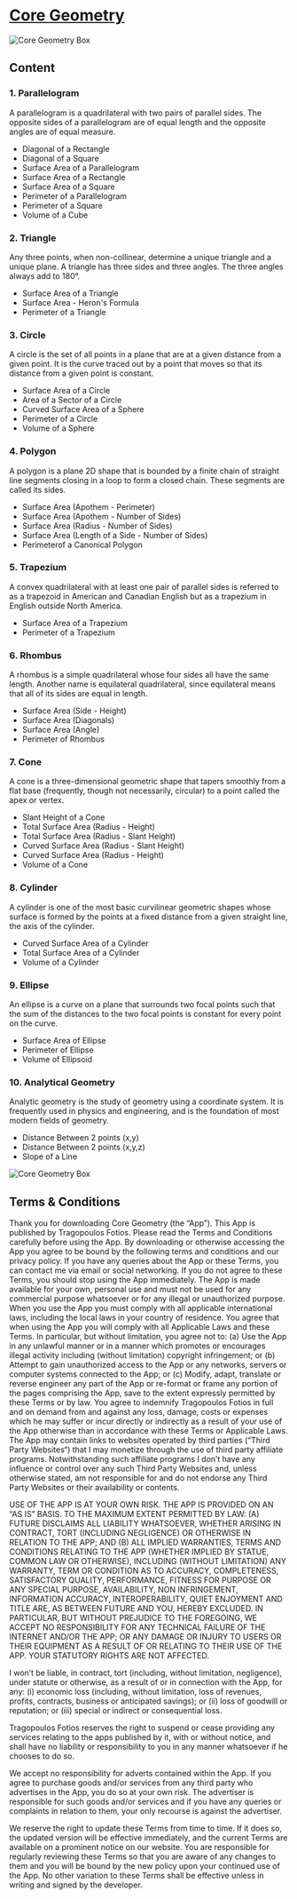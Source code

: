 # [Core Geometry](http://fotiostragopoulos.myds.me/iGeometry.html)

![Core Geometry Box](https://github.com/FotiosTragopoulos/CoreGeometry/blob/master/Graphics/CGPort.png)

## Content

### 1. Parallelogram

A parallelogram is a quadrilateral with two pairs of parallel sides. The opposite sides of a parallelogram are of equal length and the opposite angles are of equal measure.

* Diagonal of a Rectangle
* Diagonal of a Square
* Surface Area of a Parallelogram
* Surface Area of a Rectangle
* Surface Area of a Square
* Perimeter of a Parallelogram
* Perimeter of a Square
* Volume of a Cube

### 2. Triangle

Any three points, when non-collinear, determine a unique triangle and a unique plane. A triangle has three sides and three angles. The three angles always add to 180°.

* Surface Area of a Triangle
* Surface Area - Heron's Formula
* Perimeter of a Triangle

### 3. Circle

A circle is the set of all points in a plane that are at a given distance from a given point. It is the curve traced out by a point that moves so that its distance from a given point is constant.

* Surface Area of a Circle
* Area of a Sector of a Circle
* Curved Surface Area of a Sphere
* Perimeter of a Circle
* Volume of a Sphere

### 4. Polygon

A polygon is a plane 2D shape that is bounded by a finite chain of straight line segments closing in a loop to form a closed chain. These segments are called its sides.

* Surface Area (Apothem - Perimeter)
* Surface Area (Apothem - Number of Sides)
* Surface Area (Radius - Number of Sides)
* Surface Area (Length of a Side - Number of Sides)
* Perimeterof a Canonical Polygon

### 5. Trapezium

A convex quadrilateral with at least one pair of parallel sides is referred to as a trapezoid in American and Canadian English but as a trapezium in English outside North America.

* Surface Area of a Trapezium
* Perimeter of a Trapezium

### 6. Rhombus

A rhombus is a simple quadrilateral whose four sides all have the same length. Another name is equilateral quadrilateral, since equilateral means that all of its sides are equal in length.

* Surface Area (Side - Height)
* Surface Area (Diagonals)
* Surface Area (Angle)
* Perimeter of Rhombus

### 7. Cone

A cone is a three-dimensional geometric shape that tapers smoothly from a flat base (frequently, though not necessarily, circular) to a point called the apex or vertex.

* Slant Height of a Cone
* Total Surface Area (Radius - Height)
* Total Surface Area (Radius - Slant Height)
* Curved Surface Area (Radius - Slant Height)
* Curved Surface Area (Radius - Height)
* Volume of a Cone

### 8. Cylinder

A cylinder is one of the most basic curvilinear geometric shapes whose surface is formed by the points at a fixed distance from a given straight line, the axis of the cylinder.

* Curved Surface Area of a Cylinder
* Total Surface Area of a Cylinder
* Volume of a Cylinder

### 9. Ellipse

An ellipse is a curve on a plane that surrounds two focal points such that the sum of the distances to the two focal points is constant for every point on the curve.

* Surface Area of Ellipse
* Perimeter of Ellipse
* Volume of Ellipsoid

### 10. Analytical Geometry

Analytic geometry is the study of geometry using a coordinate system. It is frequently used in physics and engineering, and is the foundation of most modern fields of geometry.

* Distance Between 2 points (x,y)
* Distance Between 2 points (x,y,z)
* Slope of a Line

![Core Geometry Box](https://github.com/FotiosTragopoulos/CoreGeometry/blob/master/Graphics/CGTerms.png)


## Terms & Conditions


Thank you for downloading Core Geometry (the “App”). This App is published by Tragopoulos Fotios. Please read the Terms and Conditions carefully before using the App. By downloading or otherwise accessing the App you agree to be bound by the following terms and conditions and our privacy policy. If you have any queries about the App or these Terms, you can contact me via email or social networking. If you do not agree to these Terms, you should stop using the App immediately.
The App is made available for your own, personal use and must not be used for any commercial purpose whatsoever or for any illegal or unauthorized purpose. When you use the App you must comply with all applicable international laws, including the local laws in your country of residence.
You agree that when using the App you will comply with all Applicable Laws and these Terms. In particular, but without limitation, you agree not to:
(a) Use the App in any unlawful manner or in a manner which promotes or encourages illegal activity including (without limitation) copyright infringement; or
(b) Attempt to gain unauthorized access to the App or any networks, servers or computer systems connected to the App; or
(c) Modify, adapt, translate or reverse engineer any part of the App or re-format or frame any portion of the pages comprising the App, save to the extent expressly permitted by these Terms or by law.
You agree to indemnify Tragopoulos Fotios in full and on demand from and against any loss, damage, costs or expenses which he may suffer or incur directly or indirectly as a result of your use of the App otherwise than in accordance with these Terms or Applicable Laws. The App may contain links to websites operated by third parties (“Third Party Websites“) that I may monetize through the use of third party affiliate programs. Notwithstanding such affiliate programs I don’t have any influence or control over any such Third Party Websites and, unless otherwise stated, am not responsible for and do not endorse any Third Party Websites or their availability or contents.

USE OF THE APP IS AT YOUR OWN RISK. THE APP IS PROVIDED ON AN “AS IS” BASIS. TO THE MAXIMUM EXTENT PERMITTED BY LAW: (A) FUTURE DISCLAIMS ALL LIABILITY WHATSOEVER, WHETHER ARISING IN CONTRACT, TORT (INCLUDING NEGLIGENCE) OR OTHERWISE IN RELATION TO THE APP; AND (B) ALL IMPLIED WARRANTIES, TERMS AND CONDITIONS RELATING TO THE APP (WHETHER IMPLIED BY STATUE, COMMON LAW OR OTHERWISE), INCLUDING (WITHOUT LIMITATION) ANY WARRANTY, TERM OR CONDITION AS TO ACCURACY, COMPLETENESS, SATISFACTORY QUALITY, PERFORMANCE, FITNESS FOR PURPOSE OR ANY SPECIAL PURPOSE, AVAILABILITY, NON INFRINGEMENT, INFORMATION ACCURACY, INTEROPERABILITY, QUIET ENJOYMENT AND TITLE ARE, AS BETWEEN FUTURE AND YOU, HEREBY EXCLUDED. IN PARTICULAR, BUT WITHOUT PREJUDICE TO THE FOREGOING, WE ACCEPT NO RESPONSIBILITY FOR ANY TECHNICAL FAILURE OF THE INTERNET AND/OR THE APP; OR ANY DAMAGE OR INJURY TO USERS OR THEIR EQUIPMENT AS A RESULT OF OR RELATING TO THEIR USE OF THE APP. YOUR STATUTORY RIGHTS ARE NOT AFFECTED.

I won’t be liable, in contract, tort (including, without limitation, negligence), under statute or otherwise, as a result of or in connection with the App, for any: (i) economic loss (including, without limitation, loss of revenues, profits, contracts, business or anticipated savings); or (ii) loss of goodwill or reputation; or (iii) special or indirect or consequential loss.

Tragopoulos Fotios reserves the right to suspend or cease providing any services relating to the apps published by it, with or without notice, and shall have no liability or responsibility to you in any manner whatsoever if he chooses to do so.

We accept no responsibility for adverts contained within the App. If you agree to purchase goods and/or services from any third party who advertises in the App, you do so at your own risk. The advertiser is responsible for such goods and/or services and if you have any queries or complaints in relation to them, your only recourse is against the advertiser.

We reserve the right to update these Terms from time to time. If it does so, the updated version will be effective immediately, and the current Terms are available on a prominent notice on our website. You are responsible for regularly reviewing these Terms so that you are aware of any changes to them and you will be bound by the new policy upon your continued use of the App. No other variation to these Terms shall be effective unless in writing and signed by the developer.
